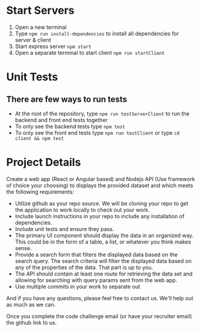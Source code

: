 # Start Servers

1. Open a new terminal
2. Type `npm run install-dependencies` to install all dependencies for server & client
3. Start express server `npm start`
4. Open a separate terminal to start client `npm run startClient` 

# Unit Tests

##  There are few ways to run tests

-  At the root of the repository, type `npm run testServerClient` to run the backend and front end tests together
-  To only see the backend tests type `npm test`
-  To only see the front end tests type `npm run testClient` or type `cd client && npm test`




# Project Details
Create a web app (React or Angular based) and Nodejs API (Use framework of choice your choosing) to displays the provided dataset and which meets the following requirements:
-	Utilize github as your repo source. We will be cloning your repo to get the application to work locally to check out your work.
-	Include launch instructions in your repo to include any installation of dependencies.
-	Include unit tests and ensure they pass.
-	The primary UI component should display the data in an organized way. This could be in the form of a table, a list, or whatever you think makes sense.
-	Provide a search form that filters the displayed data based on the search query. The search criteria will filter the displayed data based on any of the properties of the data. That part is up to you.
-	The API should contain at least one route for retrieving the data set and allowing for searching with query params sent from the web app.
-	Use multiple commits in your work to separate out

And if you have any questions, please feel free to contact us. We'll help out as much as we can.

Once you complete the code challenge email (or have your recruiter email) the github link to us.
